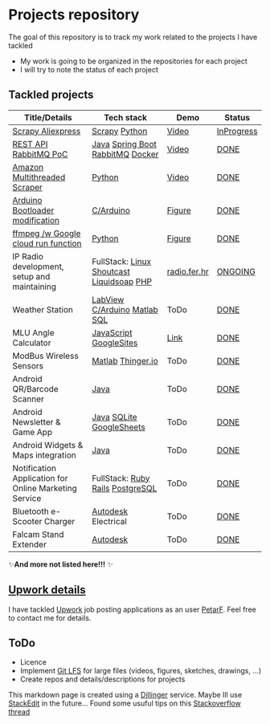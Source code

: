 # Projects repository
The goal of this repository is to track my work related to the projects I have tackled
- My work is going to be organized in the repositories for each project
- I will try to note the status of each project 

## Tackled projects

| Title/Details |Tech stack | Demo | Status | 
| ------ | ------ | ------ |  ------ | 
| [Scrapy Aliexpress](https://www.upwork.com/jobs/Scraper-for-AliExpress-Products-using-Scrapy_~021871028238447663770) | [Scrapy] [Python] | [Video]() | [InProgress](https://github.com/PeFra1/scrapy-aliexpress) | 
| [REST API RabbitMQ PoC](https://www.upwork.com/jobs/Spring-Boot-REST-API-for-RabbitMQ_~021873669091556779918) | [Java] [Spring Boot] [RabbitMQ] [Docker] | [Video]() | [DONE](https://github.com/PeFra1/spring-boot-rest-rabbitmq-maven) | 
| [Amazon Multithreaded Scraper](https://www.upwork.com/jobs/~021870212147258088337) | [Python] | [Video](https://drive.google.com/file/d/1l8YDp_bUg8GAWAhOMr1eVnmFKw2PyPqr/view?usp=drive_link) | [DONE](https://github.com/PeFra1/scrape-amazon-beautifulsoup-scrapeops) | 
| [Arduino Bootloader modification](https://www.upwork.com/jobs/~021871125165750700459) | [C/Arduino] | [Figure](https://drive.google.com/file/d/17EjCpqM3ggn_R3xNX1eTbopMMW9fhHmw/view?usp=drive_link) | [DONE](https://github.com/PeFra1/arduino-bootloader) | 
| [ffmpeg /w Google cloud run function](https://www.upwork.com/jobs/Use-Audacity-source-and-ffmpeg-clean-audio-data_~021872544683774191181) | [Python] | [Figure]() | [DONE](https://github.com/PeFra1/ffmpeg-g-cloud-run-function) | 
| IP Radio development, setup and maintaining | FullStack: [Linux] [Shoutcast] [Liquidsoap] [PHP] | [radio.fer.hr](http://radio.fer.hr) | [ONGOING](https://gist.github.com/PeFra1/1aea38427cd31ec73d724308458fcf0f) |
| Weather Station | [LabView] [C/Arduino] [Matlab] [SQL] | ToDo |  [DONE]() | 
| MLU Angle Calculator | [JavaScript] [GoogleSites] | [Link](https://sites.google.com/site/mluanglecalculator/angle-calculator) |  [DONE]() | 
| ModBus Wireless Sensors | [Matlab] [Thinger.io] | ToDo |  [DONE]() | 
| Android QR/Barcode Scanner | [Java] | ToDo |  [DONE]() | 
| Android Newsletter & Game App | [Java] [SQLite] [GoogleSheets] | ToDo |  [DONE]() | 
| Android Widgets & Maps integration | [Java] | ToDo |  [DONE]() | 
| Notification Application for Online Marketing Service  | FullStack: [Ruby] [Rails] [PostgreSQL] | ToDo |  [DONE]() | 
| Bluetooth e-Scooter Charger  | [Autodesk] Electrical | ToDo |  [DONE]() |
| Falcam Stand Extender | [Autodesk] | ToDo |  [DONE]() |

✨**And more not listed here!!!** ✨

## [Upwork details](https://www.upwork.com/freelancers/~0122f809db1c461703)
I have tackled [Upwork] job posting 
applications as an user [PetarF](https://www.upwork.com/freelancers/~0122f809db1c461703).
Feel free to contact me for details.

## ToDo 
- Licence
- Implement [Git LFS](https://git-lfs.com/) for large files (videos, figures, sketches, drawings, ...)
- Create repos and details/descriptions for projects 

This markdown page is created using a [Dillinger] service. Maybe Ill use [StackEdit](https://stackedit.io/app#) in the future...
Found some usuful tips on this [Stackoverflow thread](https://stackoverflow.com/questions/9331281/how-can-i-test-what-my-readme-md-file-will-look-like-before-committing-to-github)

[//]: # (These are reference links used in the body of this note and get stripped out when the markdown processor does its job. There is no need to format nicely because it shouldn't be seen. Thanks SO - http://stackoverflow.com/questions/4823468/store-comments-in-markdown-syntax)

   [Upwork]: <https://www.upwork.com/>
   [Dillinger]: <https://dillinger.io/>
   [Python]: <https://www.python.org/>
   [Linux]: <https://www.linux.org/>
   [Shoutcast]: <https://www.shoutcast.com/>
   [Liquidsoap]: <https://www.liquidsoap.info/>
   [PHP]: <https://www.php.net/>
   [LabView]: <https://www.ni.com/en/shop/labview.html?srsltid=AfmBOorOUGSkl41B06pCDtS5HpT-twY_1T3T8AmXNItVNv7Q3_BFyko->
   [C/Arduino]: <https://www.arduino.cc/>
   [Matlab]: <https://www.mathworks.com/products/matlab.html>
   [SQL]: <https://en.wikipedia.org/wiki/SQL>
   [Autodesk]: <https://www.autodesk.com/>
   [JavaScript]: <https://www.javascript.com/>
   [GoogleSites]: <https://sites.google.com/site/horstwebdesign/about-google-sites>
   [Thinger.io]: <https://thinger.io/>
   [Java]: <https://www.java.com/en/>
   [SQLite]: <https://www.sqlite.org/>
   [GoogleSheets]: <https://workspace.google.com/products/sheets/>
   [Ruby]: <https://www.ruby-lang.org/en/>
   [Rails]: <https://rubyonrails.org/>
   [PostgreSQL]: <https://dillinger.io/>
   [Spring Boot]: <https://spring.io/projects/spring-boot> 
   [RabbitMQ]: <https://www.rabbitmq.com/>
   [Docker]: <https://www.docker.com/>
   [Scrapy]: <https://scrapy.org/>
   
      
       
 
  
  
